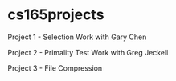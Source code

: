 cs165projects
=============
Project 1 - Selection
Work with Gary Chen

Project 2 - Primality Test
Work with Greg Jeckell

Project 3 - File Compression
